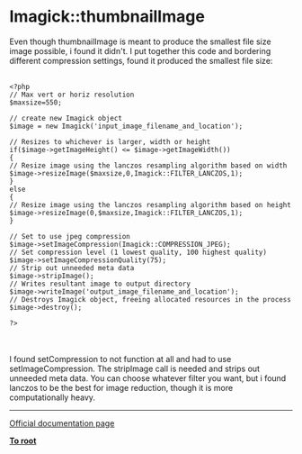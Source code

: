 # Imagick::thumbnailImage



Even though thumbnailImage is meant to produce the smallest file size image possible, i found it didn&apos;t. I put together this code and bordering different compression settings, found it produced the smallest file size:<br><br>

```
<?php
// Max vert or horiz resolution
$maxsize=550;

// create new Imagick object
$image = new Imagick('input_image_filename_and_location');

// Resizes to whichever is larger, width or height
if($image->getImageHeight() <= $image->getImageWidth())
{
// Resize image using the lanczos resampling algorithm based on width
$image->resizeImage($maxsize,0,Imagick::FILTER_LANCZOS,1);
}
else
{
// Resize image using the lanczos resampling algorithm based on height
$image->resizeImage(0,$maxsize,Imagick::FILTER_LANCZOS,1);
}

// Set to use jpeg compression
$image->setImageCompression(Imagick::COMPRESSION_JPEG);
// Set compression level (1 lowest quality, 100 highest quality)
$image->setImageCompressionQuality(75);
// Strip out unneeded meta data
$image->stripImage();
// Writes resultant image to output directory
$image->writeImage('output_image_filename_and_location');
// Destroys Imagick object, freeing allocated resources in the process
$image->destroy();

?>
```
<br><br>I found setCompression to not function at all and had to use setImageCompression. The stripImage call is needed and strips out unneeded meta data. You can choose whatever filter you want, but i found lanczos to be the best for image reduction, though it is more computationally heavy.  

---

[Official documentation page](https://www.php.net/manual/en/imagick.thumbnailimage.php)

**[To root](/README.md)**
